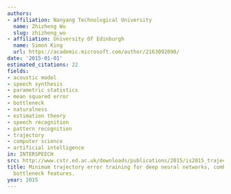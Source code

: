 ```yaml
---
authors:
- affiliation: Nanyang Technological University
  name: Zhizheng Wu
  slug: zhizheng_wu
- affiliation: University Of Edinburgh
  name: Simon King
  url: https://academic.microsoft.com/author/2163092090/
date: '2015-01-01'
estimated_citations: 22
fields:
- acoustic model
- speech synthesis
- parametric statistics
- mean squared error
- bottleneck
- naturalness
- estimation theory
- speech recognition
- pattern recognition
- trajectory
- computer science
- artificial intelligence
in: INTERSPEECH
src: http://www.cstr.ed.ac.uk/downloads/publications/2015/is2015_trajectory_dnn.pdf
title: Minimum trajectory error training for deep neural networks, combined with stacked
  bottleneck features.
year: 2015
---
```

